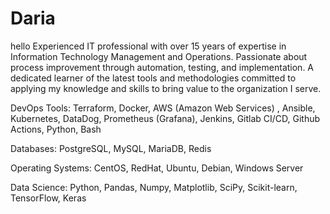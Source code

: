 # Daria
hello
Experienced IT professional with over 15 years of expertise in Information Technology Management and Operations. Passionate about process improvement through automation, testing, and implementation. A dedicated learner of the latest tools and methodologies committed to applying my knowledge and skills to bring value to the organization I serve.

DevOps Tools:
Terraform, Docker, AWS (Amazon Web Services) , Ansible, Kubernetes, DataDog, Prometheus (Grafana), Jenkins, Gitlab CI/CD, Github Actions, Python, Bash

Databases:
PostgreSQL, MySQL, MariaDB, Redis

Operating Systems:
CentOS, RedHat, Ubuntu, Debian, Windows Server

Data Science:
Python, Pandas, Numpy, Matplotlib, SciPy, Scikit-learn, TensorFlow, Keras
